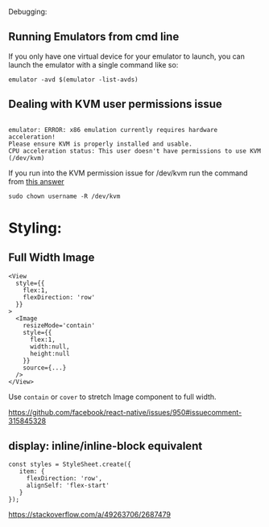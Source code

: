 Debugging:

## Running Emulators from cmd line

If you only have one virtual device for your emulator to launch, you can launch the emulator with a single command like so:

```
emulator -avd $(emulator -list-avds)
```

## Dealing with KVM user permissions issue

```

emulator: ERROR: x86 emulation currently requires hardware acceleration!
Please ensure KVM is properly installed and usable.
CPU acceleration status: This user doesn't have permissions to use KVM (/dev/kvm)

```

If you run into the KVM permission issue for /dev/kvm run the command from [this answer](https://stackoverflow.com/a/50287739/2687479)

```
sudo chown username -R /dev/kvm
```

# Styling:

## Full Width Image

```
<View 
  style={{
    flex:1,
    flexDirection: 'row'
  }}
>
  <Image
    resizeMode='contain'
    style={{
      flex:1,
      width:null,
      height:null
    }}
    source={...}
  />
</View>
```

Use `contain` or `cover` to stretch Image component to full width.

https://github.com/facebook/react-native/issues/950#issuecomment-315845328

## display: inline/inline-block equivalent

```
const styles = StyleSheet.create({
   item: {
     flexDirection: 'row', 
     alignSelf: 'flex-start'
   }
});
```

https://stackoverflow.com/a/49263706/2687479
